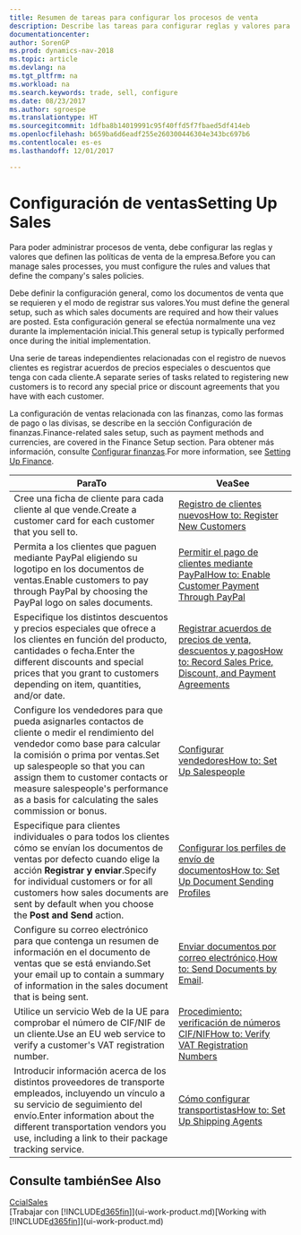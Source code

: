 ```yaml
---
title: Resumen de tareas para configurar los procesos de venta
description: Describe las tareas para configurar reglas y valores para definir las directivas y los procesos de ventas.
documentationcenter: 
author: SorenGP
ms.prod: dynamics-nav-2018
ms.topic: article
ms.devlang: na
ms.tgt_pltfrm: na
ms.workload: na
ms.search.keywords: trade, sell, configure
ms.date: 08/23/2017
ms.author: sgroespe
ms.translationtype: HT
ms.sourcegitcommit: 1dfba8b14019991c95f40ffd5f7fbaed5df414eb
ms.openlocfilehash: b659ba6d6eadf255e260300446304e343bc697b6
ms.contentlocale: es-es
ms.lasthandoff: 12/01/2017

---
```

# <a name="setting-up-sales"></a><span data-ttu-id="df427-103">Configuración de ventas</span><span class="sxs-lookup"><span data-stu-id="df427-103">Setting Up Sales</span></span>
<span data-ttu-id="df427-104">Para poder administrar procesos de venta, debe configurar las reglas y valores que definen las políticas de venta de la empresa.</span><span class="sxs-lookup"><span data-stu-id="df427-104">Before you can manage sales processes, you must configure the rules and values that define the company's sales policies.</span></span>

<span data-ttu-id="df427-105">Debe definir la configuración general, como los documentos de venta que se requieren y el modo de registrar sus valores.</span><span class="sxs-lookup"><span data-stu-id="df427-105">You must define the general setup, such as which sales documents are required and how their values are posted.</span></span> <span data-ttu-id="df427-106">Esta configuración general se efectúa normalmente una vez durante la implementación inicial.</span><span class="sxs-lookup"><span data-stu-id="df427-106">This general setup is typically performed once during the initial implementation.</span></span>

<span data-ttu-id="df427-107">Una serie de tareas independientes relacionadas con el registro de nuevos clientes es registrar acuerdos de precios especiales o descuentos que tenga con cada cliente.</span><span class="sxs-lookup"><span data-stu-id="df427-107">A separate series of tasks related to registering new customers is to record any special price or discount agreements that you have with each customer.</span></span>

<span data-ttu-id="df427-108">La configuración de ventas relacionada con las finanzas, como las formas de pago o las divisas, se describe en la sección Configuración de finanzas.</span><span class="sxs-lookup"><span data-stu-id="df427-108">Finance-related sales setup, such as payment methods and currencies, are covered in the Finance Setup section.</span></span> <span data-ttu-id="df427-109">Para obtener más información, consulte [Configurar finanzas](finance-setup-finance.md).</span><span class="sxs-lookup"><span data-stu-id="df427-109">For more information, see [Setting Up Finance](finance-setup-finance.md).</span></span>

| <span data-ttu-id="df427-110">Para</span><span class="sxs-lookup"><span data-stu-id="df427-110">To</span></span> | <span data-ttu-id="df427-111">Vea</span><span class="sxs-lookup"><span data-stu-id="df427-111">See</span></span> |
| --- | --- |
| <span data-ttu-id="df427-112">Cree una ficha de cliente para cada cliente al que vende.</span><span class="sxs-lookup"><span data-stu-id="df427-112">Create a customer card for each customer that you sell to.</span></span> |[<span data-ttu-id="df427-113">Registro de clientes nuevos</span><span class="sxs-lookup"><span data-stu-id="df427-113">How to: Register New Customers</span></span>](sales-how-register-new-customers.md) |
| <span data-ttu-id="df427-114">Permita a los clientes que paguen mediante PayPal eligiendo su logotipo en los documentos de ventas.</span><span class="sxs-lookup"><span data-stu-id="df427-114">Enable customers to pay through PayPal by choosing the PayPal logo on sales documents.</span></span> |[<span data-ttu-id="df427-115">Permitir el pago de clientes mediante PayPal</span><span class="sxs-lookup"><span data-stu-id="df427-115">How to: Enable Customer Payment Through PayPal</span></span>](sales-how-enable-payment-service-extensions.md) |
| <span data-ttu-id="df427-116">Especifique los distintos descuentos y precios especiales que ofrece a los clientes en función del producto, cantidades o fecha.</span><span class="sxs-lookup"><span data-stu-id="df427-116">Enter the different discounts and special prices that you grant to customers depending on item, quantities, and/or date.</span></span> |[<span data-ttu-id="df427-117">Registrar acuerdos de precios de venta, descuentos y pagos</span><span class="sxs-lookup"><span data-stu-id="df427-117">How to: Record Sales Price, Discount, and Payment Agreements</span></span>](sales-how-record-sales-price-discount-payment-agreements.md) |
| <span data-ttu-id="df427-118">Configure los vendedores para que pueda asignarles contactos de cliente o medir el rendimiento del vendedor como base para calcular la comisión o prima por ventas.</span><span class="sxs-lookup"><span data-stu-id="df427-118">Set up salespeople so that you can assign them to customer contacts or measure salespeople's performance as a basis for calculating the sales commission or bonus.</span></span> |[<span data-ttu-id="df427-119">Configurar vendedores</span><span class="sxs-lookup"><span data-stu-id="df427-119">How to: Set Up Salespeople</span></span>](sales-how-setup-salespeople.md) |
| <span data-ttu-id="df427-120">Especifique para clientes individuales o para todos los clientes cómo se envían los documentos de ventas por defecto cuando elige la acción **Registrar y enviar**.</span><span class="sxs-lookup"><span data-stu-id="df427-120">Specify for individual customers or for all customers how sales documents are sent by default when you choose the **Post and Send** action.</span></span> |[<span data-ttu-id="df427-121">Configurar los perfiles de envío de documentos</span><span class="sxs-lookup"><span data-stu-id="df427-121">How to: Set Up Document Sending Profiles</span></span>](sales-how-setup-document-send-profiles.md) |
| <span data-ttu-id="df427-122">Configure su correo electrónico para que contenga un resumen de información en el documento de ventas que se está enviando.</span><span class="sxs-lookup"><span data-stu-id="df427-122">Set your email up to contain a summary of information in the sales document that is being sent.</span></span> |<span data-ttu-id="df427-123">[Enviar documentos por correo electrónico](ui-how-send-documents-email.md).</span><span class="sxs-lookup"><span data-stu-id="df427-123">[How to: Send Documents by Email](ui-how-send-documents-email.md).</span></span> |
|<span data-ttu-id="df427-124">Utilice un servicio Web de la UE para comprobar el número de CIF/NIF de un cliente.</span><span class="sxs-lookup"><span data-stu-id="df427-124">Use an EU web service to verify a customer's VAT registration number.</span></span>|[<span data-ttu-id="df427-125">Procedimiento: verificación de números CIF/NIF</span><span class="sxs-lookup"><span data-stu-id="df427-125">How to: Verify VAT Registration Numbers</span></span>](finance-setup-vat.md)|
|<span data-ttu-id="df427-126">Introducir información acerca de los distintos proveedores de transporte empleados, incluyendo un vínculo a su servicio de seguimiento del envío.</span><span class="sxs-lookup"><span data-stu-id="df427-126">Enter information about the different transportation vendors you use, including a link to their package tracking service.</span></span>|[<span data-ttu-id="df427-127">Cómo configurar transportistas</span><span class="sxs-lookup"><span data-stu-id="df427-127">How to: Set Up Shipping Agents</span></span>](sales-how-to-set-up-shipping-agents.md)|

## <a name="see-also"></a><span data-ttu-id="df427-128">Consulte también</span><span class="sxs-lookup"><span data-stu-id="df427-128">See Also</span></span>
[<span data-ttu-id="df427-129">Ccial</span><span class="sxs-lookup"><span data-stu-id="df427-129">Sales</span></span>](sales-manage-sales.md)  
<span data-ttu-id="df427-130">[Trabajar con [!INCLUDE[d365fin](includes/d365fin_md.md)]](ui-work-product.md)</span><span class="sxs-lookup"><span data-stu-id="df427-130">[Working with [!INCLUDE[d365fin](includes/d365fin_md.md)]](ui-work-product.md)</span></span>

